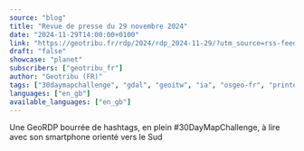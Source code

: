 ```yaml
---
source: "blog"
title: "Revue de presse du 29 novembre 2024"
date: "2024-11-29T14:00:00+0100"
link: "https://geotribu.fr/rdp/2024/rdp_2024-11-29/?utm_source=rss-feed&utm_medium=RSS&utm_campaign=feed-syndication"
draft: "false"
showcase: "planet"
subscribers: ["geotribu_fr"]
author: "Geotribu (FR)"
tags: ["30daymapchallenge", "gdal", "geoitw", "ia", "osgeo-fr", "printemps des cartes", "qgis", "géolocalisation", "revue de presse"]
languages: ["en_gb"]
available_languages: ["en_gb"]
---
```


Une GeoRDP bourrée de hashtags, en plein #30DayMapChallenge, à lire avec son smartphone orienté vers le Sud
